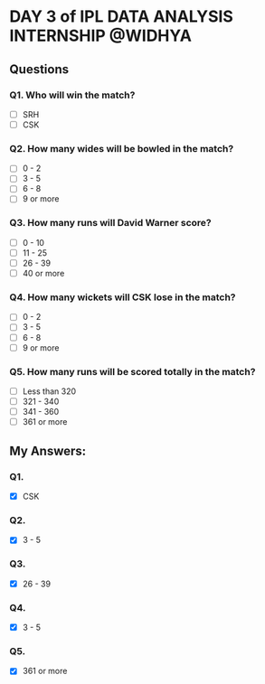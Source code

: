 # DAY 3 of IPL DATA ANALYSIS INTERNSHIP @WIDHYA
## Questions
### Q1. Who will win the match?
- [ ] SRH
- [ ] CSK

### Q2. How many wides will be bowled in the match?
- [ ] 0 - 2 
- [ ] 3 - 5
- [ ] 6 - 8
- [ ] 9 or more

### Q3. How many runs will David Warner score?
- [ ] 0 - 10
- [ ] 11 - 25
- [ ] 26 - 39
- [ ] 40 or more

### Q4. How many wickets will CSK lose in the match?
- [ ] 0 - 2
- [ ] 3 - 5
- [ ] 6 - 8
- [ ] 9 or more

### Q5. How many runs will be scored totally in the match?
- [ ] Less than 320
- [ ] 321 - 340
- [ ] 341 - 360
- [ ] 361 or more

## My Answers:
### Q1.
- [x] CSK
### Q2.
- [x] 3 - 5
### Q3.
- [x] 26 - 39
### Q4.
- [x] 3 - 5
### Q5.
- [x] 361 or more


